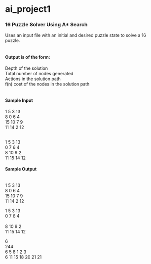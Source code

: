 # ai_project1
<h3>16 Puzzle Solver Using A* Search</h3>

Uses an input file with an initial and desired puzzle state to solve a 16 puzzle.<br><br>
<h4>Output is of the form:</h4>
Depth of the solution<br>
Total number of nodes generated<br>
Actions in the solution path<br>
f(n) cost of the nodes in the solution path<br><br>

<h4>Sample Input</h4>
1 5 3 13<br>
8 0 6 4<br>
15 10 7 9<br>
11 14 2 12<br><br>

1 5 3 13<br>
0 7 6 4<br>
8 10 9 2<br>
11 15 14 12<br>

<h4>Sample Output</h4><br>
1 5 3 13<br>
8 0 6 4<br>
15 10 7 9<br>
11 14 2 12<br>

1 5 3 13<br>
0 7 6 4<br><br>
8 10 9 2<br>
11 15 14 12<br>

6<br>
244<br>
6 5 8 1 2 3<br>
6 11 15 18 20 21 21
